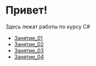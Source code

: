 # Привет!

Здесь лежат работы по курсу C#

- [Занятие_01](lesson_01)
- [Занятие_02](lesson_02)
- [Занятие_03](lesson_03)
- [Занятие_04](lesson_04)